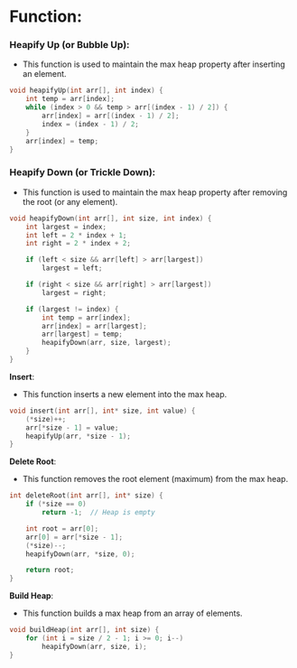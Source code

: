 # Function:
### **Heapify Up (or Bubble Up)**:

- This function is used to maintain the max heap property after inserting an element.
```c
void heapifyUp(int arr[], int index) {
    int temp = arr[index];
    while (index > 0 && temp > arr[(index - 1) / 2]) {
        arr[index] = arr[(index - 1) / 2];
        index = (index - 1) / 2;
    }
    arr[index] = temp;
}
```

### **Heapify Down (or Trickle Down)**:

- This function is used to maintain the max heap property after removing the root (or any element).
```c
void heapifyDown(int arr[], int size, int index) {
    int largest = index;
    int left = 2 * index + 1;
    int right = 2 * index + 2;

    if (left < size && arr[left] > arr[largest])
        largest = left;

    if (right < size && arr[right] > arr[largest])
        largest = right;

    if (largest != index) {
        int temp = arr[index];
        arr[index] = arr[largest];
        arr[largest] = temp;
        heapifyDown(arr, size, largest);
    }
}

```

**Insert**:

- This function inserts a new element into the max heap.
```c
void insert(int arr[], int* size, int value) {
    (*size)++;
    arr[*size - 1] = value;
    heapifyUp(arr, *size - 1);
}

```
**Delete Root**:

- This function removes the root element (maximum) from the max heap.
```c
int deleteRoot(int arr[], int* size) {
    if (*size == 0)
        return -1;  // Heap is empty

    int root = arr[0];
    arr[0] = arr[*size - 1];
    (*size)--;
    heapifyDown(arr, *size, 0);

    return root;
}

```

**Build Heap**:

- This function builds a max heap from an array of elements.
```c
void buildHeap(int arr[], int size) {
    for (int i = size / 2 - 1; i >= 0; i--)
        heapifyDown(arr, size, i);
}

```